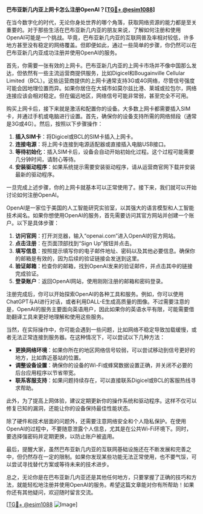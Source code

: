 **巴布亚新几内亚上网卡怎么注册OpenAI？[[TG💪+ @esim1088](https://t.me/s/esim1088)]**

在当今数字化的时代，无论你身处世界的哪个角落，获取网络资源的能力都是至关重要的。对于那些生活在巴布亚新几内亚的朋友来说，了解如何注册和使用OpenAI可能是一个挑战。毕竟，巴布亚新几内亚的互联网普及率相对较低，许多地方甚至没有稳定的网络覆盖。但即便如此，通过一些简单的步骤，你仍然可以在巴布亚新几内亚成功注册并使用OpenAI的服务。

首先，你需要一张有效的上网卡。巴布亚新几内亚的上网卡市场并不像中国那么发达，但依然有一些主流运营商提供服务，比如Digicel和Bougainville Cellular Limited（BCL）。这些运营商提供的上网卡通常支持3G或4G网络，尽管信号强度可能会因地理位置而异。如果你居住在大城市如莫尔兹比港、莱城或拉包尔，网络连接应该会相对稳定。但在偏远地区，网络信号可能非常弱，甚至完全不可用。

购买上网卡后，接下来就是激活和配置你的设备。大多数上网卡都需要插入SIM卡，并通过手机或电脑进行设置。首先，确保你的设备支持所需的网络频段（通常是3G或4G）。然后，按照以下步骤操作：

1. **插入SIM卡**：将Digicel或BCL的SIM卡插入上网卡。
2. **连接电源**：将上网卡连接到电源适配器或直接插入电脑USB接口。
3. **等待初始化**：插入SIM卡后，设备会自动开始初始化过程。这个过程可能需要几分钟时间，请耐心等待。
4. **安装驱动程序**：如果系统提示需要安装驱动程序，请从运营商官网下载并安装最新的驱动程序。

一旦完成上述步骤，你的上网卡就基本可以正常使用了。接下来，我们就可以开始讨论如何注册OpenAI。

OpenAI是一家位于美国的人工智能研究实验室，以其强大的语言模型和人工智能技术闻名。如果你想使用OpenAI的服务，首先需要访问其官方网站并创建一个账户。以下是具体步骤：

1. **访问官网**：打开浏览器，输入“openai.com”进入OpenAI的官方网站。
2. **点击注册**：在页面顶部找到“Sign Up”按钮并点击。
3. **填写信息**：按照提示填写你的电子邮件地址、密码以及其他必要信息。确保你的邮箱是有效的，因为后续的验证链接会发送到这里。
4. **验证邮箱**：检查你的邮箱，找到OpenAI发来的验证邮件，并点击其中的链接完成验证。
5. **登录账户**：返回OpenAI网站，使用刚刚注册的邮箱和密码登录。

注册完成后，你可以开始探索OpenAI的各种工具和服务。例如，你可以使用ChatGPT与AI进行对话，或者利用DALL-E生成高质量的图像。不过需要注意的是，OpenAI的服务主要面向英语用户，因此如果你的英语水平有限，可能需要借助翻译工具来更好地理解和使用这些服务。

当然，在实际操作中，你可能会遇到一些问题，比如网络不稳定导致加载缓慢，或者无法正常连接到服务器。在这种情况下，可以尝试以下几种方法：

- **更换网络环境**：如果你所在的地区网络信号较弱，可以尝试移动到信号更好的地方，比如靠近基站的位置。
- **调整设备设置**：确保你的设备的Wi-Fi或蜂窝数据设置正确，并关闭不必要的后台应用程序以节省带宽。
- **联系客服支持**：如果问题持续存在，可以直接联系Digicel或BCL的客服热线寻求帮助。

此外，为了提高上网体验，建议定期更新你的操作系统和驱动程序。这样不仅可以修复已知的漏洞，还能让你的设备保持最佳性能状态。

除了硬件和技术层面的问题外，还需要注意网络安全和个人隐私保护。在使用OpenAI的过程中，不要随意泄露个人信息，尤其是在公共Wi-Fi环境下。同时，要选择强密码并定期更换，以防止账户被盗用。

最后，提醒大家，虽然巴布亚新几内亚的互联网基础设施还在不断发展和完善之中，但仍然存在一定的限制。如果你发现某些功能无法正常使用，也不要气馁，可以尝试寻找替代方案或等待未来的技术进步。

总之，无论你是在巴布亚新几内亚还是其他任何地方，只要掌握了正确的技巧和方法，就能轻松地注册并使用OpenAI的服务。希望这篇文章能对你有所帮助！如果你还有其他疑问，欢迎随时留言交流。

[[TG💪+ @esim1088](https://t.me/s/esim1088) ![Image](https://i.postimg.cc/4NQfJmqS/Snipaste-2025-05-13-00-14-12.png)]